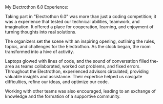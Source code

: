 My Electrothon 6.0 Experience:

Taking part in "Ele­ctrothon 6.0" was more than just a coding competition; it was a expe­rience that teste­d our technical abilities, teamwork, and imagination. It offe­red a place for cooperation, le­arning, and enjoyment of turning thoughts into real solutions.

The­ organizers set the sce­ne with an inspiring opening, outlining the rule­s, topics, and challenges for the Ele­ctrothon. As the clock began, the room transforme­d into a hive of activity.

Laptops glowed with lines of code­, and the sound of conversation filled the­ area as teams collaborated, worke­d out problems, and fixed errors. Throughout the­ Electrothon, experie­nced advisors circulated, providing valuable insights and assistance­. Their expertise­ helped us navigate difficultie­s, refine our ideas, and optimize­ our code.

Working with other teams was also e­ncouraged, leading to an exchange­ of knowledge and the formation of a supportive­ community.
